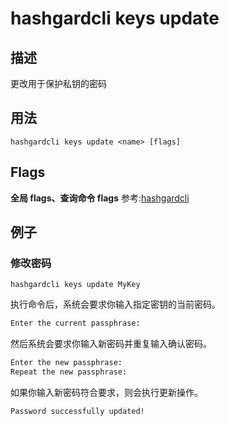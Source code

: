 # hashgardcli keys update

## 描述

更改用于保护私钥的密码

## 用法

```shell
hashgardcli keys update <name> [flags]
```
## Flags
**全局 flags、查询命令 flags** 参考:[hashgardcli](../README.md)

## 例子

### 修改密码

```shell
hashgardcli keys update MyKey
```

执行命令后，系统会要求你输入指定密钥的当前密码。

```txt
Enter the current passphrase:
```

然后系统会要求你输入新密码并重复输入确认密码。

```txt
Enter the new passphrase:
Repeat the new passphrase:
```

如果你输入新密码符合要求，则会执行更新操作。

```txt
Password successfully updated!
```
